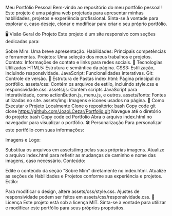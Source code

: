 Meu Portfólio Pessoal
Bem-vindo ao repositório do meu portfólio pessoal! Este projeto é uma página web projetada para apresentar minhas habilidades, projetos e experiência profissional. Sinta-se à vontade para explorar e, caso deseje, clonar e modificar para criar o seu próprio portfólio.

🖥️ Visão Geral do Projeto
Este projeto é um site responsivo com seções dedicadas para:

Sobre Mim: Uma breve apresentação.
Habilidades: Principais competências e ferramentas.
Projetos: Uma seleção dos meus trabalhos e projetos.
Contato: Informações de contato e links para redes sociais.
🎨 Tecnologias Utilizadas
HTML5: Estrutura e semântica da página.
CSS3: Estilização, incluindo responsividade.
JavaScript: Funcionalidades interativas.
Git: Controle de versão.
📂 Estrutura de Pastas
index.html: Página principal do portfólio.
assets/css: Contém os arquivos de estilo, incluindo style.css e responsividade.css.
assets/js: Contém scripts JavaScript para interatividade, como actionButton.js, menu.js, e outros.
assets/fonts: Fontes utilizadas no site.
assets/img: Imagens e ícones usados na página.
🚀 Como Executar o Projeto Localmente
Clone o repositório:
bash
Copy code
git clone https://github.com/JoaoLCezar/Portfolio.git
Navegue até o diretório do projeto:
bash
Copy code
cd Portfolio
Abra o arquivo index.html no navegador para visualizar o portfólio.
🛠️ Personalização
Para personalizar este portfólio com suas informações:

Imagens e Logo:

Substitua os arquivos em assets/img pelas suas próprias imagens.
Atualize o arquivo index.html para refletir as mudanças de caminho e nome das imagens, caso necessário.
Conteúdo:

Edite o conteúdo da seção "Sobre Mim" diretamente no index.html.
Atualize as seções de Habilidades e Projetos conforme sua experiência e projetos.
Estilo:

Para modificar o design, altere assets/css/style.css.
Ajustes de responsividade podem ser feitos em assets/css/responsividade.css.
📝 Licença
Este projeto está sob a licença MIT. Sinta-se à vontade para utilizar e modificar este portfólio para seus próprios propósitos.